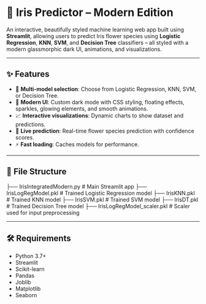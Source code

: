 # 🌸 Iris Predictor – Modern Edition

An interactive, beautifully styled machine learning web app built using **Streamlit**, allowing users to predict Iris flower species using **Logistic Regression**, **KNN**, **SVM**, and **Decision Tree** classifiers – all styled with a modern glassmorphic dark UI, animations, and visualizations.

---

## ✨ Features

- 🌿 **Multi-model selection**: Choose from Logistic Regression, KNN, SVM, or Decision Tree.
- 🎨 **Modern UI**: Custom dark mode with CSS styling, floating effects, sparkles, glowing elements, and smooth animations.
- 📈 **Interactive visualizations**: Dynamic charts to show dataset and predictions.
- 🔮 **Live prediction**: Real-time flower species prediction with confidence scores.
- ⚡ **Fast loading**: Caches models for performance.

---

## 📁 File Structure
├── IrisIntegratedModern.py # Main Streamlit app
├── IrisLogRegModel.pkl # Trained Logistic Regression model
├── IrisKNN.pkl # Trained KNN model
├── IrisSVM.pkl # Trained SVM model
├── IrisDT.pkl # Trained Decision Tree model
├── IrisLogRegModel_scaler.pkl # Scaler used for input preprocessing


---

## 🛠 Requirements

- Python 3.7+
- Streamlit
- Scikit-learn
- Pandas
- Joblib
- Matplotlib
- Seaborn



